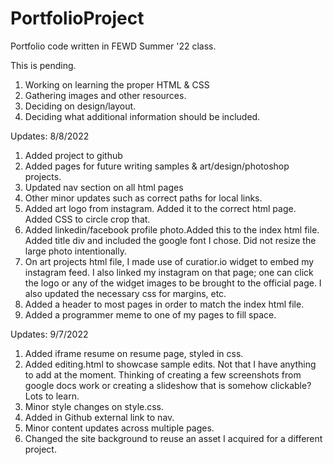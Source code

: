 # PortfolioProject
Portfolio code written in FEWD Summer '22 class.


This is pending. 
1. Working on learning the proper HTML & CSS
2. Gathering images and other resources. 
3. Deciding on design/layout. 
4. Deciding what additional information should be included. 


Updates: 
8/8/2022
1. Added project to github
2. Added pages for future writing samples & art/design/photoshop projects. 
3. Updated nav section on all html pages
4. Other minor updates such as correct paths for local links.
5. Added art logo from instagram. Added it to the correct html page. Added CSS to circle crop that. 
6. Added linkedin/facebook profile photo.Added this to the index html file. Added title div and included the google font I chose. Did not resize the large photo intentionally.
7. On art projects html file, I made use of curatior.io widget to embed my instagram feed. I also linked my instagram on that page; one can click the logo or any of the widget images to be brought to the official page. I also updated the necessary css for margins, etc.
8. Added a header to most pages in order to match the index html file.
9. Added a programmer meme to one of my pages to fill space.

Updates:
9/7/2022
1. Added iframe resume on resume page, styled in css.
2. Added editing.html to showcase sample edits. Not that I have anything to add at the moment. Thinking of creating a few screenshots from google docs work or creating a slideshow that is somehow clickable? Lots to learn.
3. Minor style changes on style.css.
4. Added in Github external link to nav.
5. Minor content updates across multiple pages.
6. Changed the site background to reuse an asset I acquired for a different project.